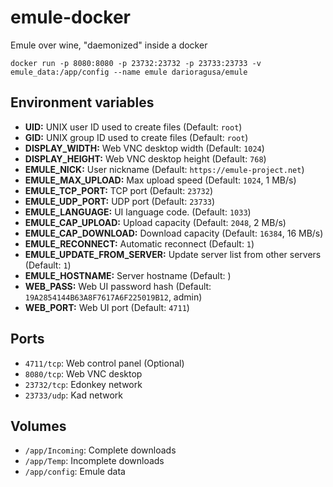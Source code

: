 # emule-docker
Emule over wine, "daemonized" inside a docker

`docker run -p 8080:8080 -p 23732:23732 -p 23733:23733 -v emule_data:/app/config --name emule darioragusa/emule`

## Environment variables

- **UID:** UNIX user ID used to create files (Default: `root`)
- **GID:** UNIX group ID used to create files (Default: `root`)
- **DISPLAY_WIDTH:** Web VNC desktop width (Default: `1024`)
- **DISPLAY_HEIGHT:** Web VNC desktop height (Default: `768`)
- **EMULE_NICK:** User nickname (Default: `https://emule-project.net`)
- **EMULE_MAX_UPLOAD:** Max upload speed (Default: `1024`, 1 MB/s)
- **EMULE_TCP_PORT:** TCP port (Default: `23732`)
- **EMULE_UDP_PORT:** UDP port (Default: `23733`)
- **EMULE_LANGUAGE:** UI language code. (Default: `1033`)
- **EMULE_CAP_UPLOAD:** Upload capacity (Default: `2048`, 2 MB/s)
- **EMULE_CAP_DOWNLOAD:** Download capacity (Default: `16384`, 16 MB/s)
- **EMULE_RECONNECT:** Automatic reconnect (Default: `1`)
- **EMULE_UPDATE_FROM_SERVER:** Update server list from other servers (Default: `1`)
- **EMULE_HOSTNAME:** Server hostname (Default: )
- **WEB_PASS:** Web UI password hash (Default: `19A2854144B63A8F7617A6F225019B12`, admin)
- **WEB_PORT:** Web UI port (Default: `4711`)

## Ports

- `4711/tcp`: Web control panel (Optional)
- `8080/tcp`: Web VNC desktop
- `23732/tcp`: Edonkey network
- `23733/udp`: Kad network

## Volumes

- `/app/Incoming`: Complete downloads
- `/app/Temp`: Incomplete downloads
- `/app/config`: Emule data

<!--
docker build emule-docker -t darioragusa/emule:latest
docker image prune --filter="dangling=true"
docker run --rm -p 127.0.0.1:8080:8080 darioragusa/emule:latest
docker push darioragusa/emule:latest

docker build emule-docker -t darioragusa/emule:0.70a
docker image prune --filter="dangling=true"
docker run --rm -p 127.0.0.1:8080:8080 darioragusa/emule:0.70a
docker push darioragusa/emule:0.70a
-->
